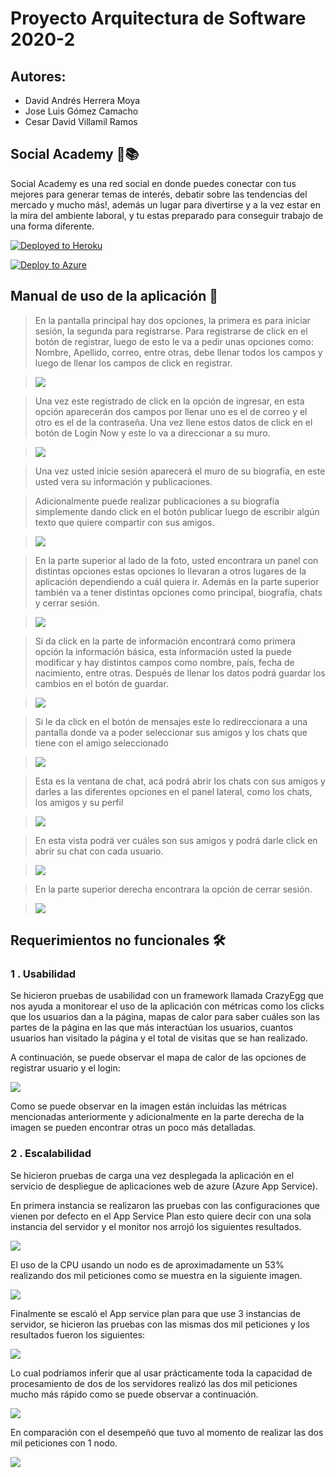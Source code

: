 # Proyecto Arquitectura de Software 2020-2

## Autores:
- David Andrés Herrera Moya
- Jose Luis Gómez Camacho
- Cesar David Villamil Ramos


## Social Academy 📲📚


Social Academy es una red social en donde puedes conectar con tus mejores para generar temas de interés, debatir sobre las tendencias del mercado y mucho más!, además un lugar para divertirse y a la vez estar en la mira del ambiente laboral, y tu estas preparado para conseguir trabajo de una forma diferente.

[![Deployed to Heroku](https://www.herokucdn.com/deploy/button.png)](https://social-academic-2020.herokuapp.com/)

[![Deploy to Azure](https://aka.ms/deploytoazurebutton)](https://socialacademy.azurewebsites.net/)


## Manual de uso de la aplicación 📜 

>En la pantalla principal hay dos opciones, la primera es para iniciar sesión, la segunda para registrarse.
Para registrarse de click en el botón de registrar, luego de esto le va a pedir unas opciones como: Nombre, Apellido, correo, entre otras, debe llenar todos los campos y luego de llenar los campos de click en registrar.

> ![](https://github.com/cvillamiljr/GitBook/blob/master/images/registro.png)

>Una vez este registrado de click en la opción de ingresar, en esta opción aparecerán dos campos por llenar uno es el de correo y el otro es el de la contraseña. Una vez llene estos datos de click en el botón de Login Now y este lo va a direccionar a su muro.

> ![](https://github.com/cvillamiljr/GitBook/blob/master/images/login.png)

> Una vez usted inicie sesión aparecerá el muro de su biografía, en este usted vera su información y publicaciones.

> Adicionalmente puede realizar publicaciones a su biografía simplemente dando click en el botón publicar luego de escribir algún texto que quiere compartir con sus amigos.

> ![](https://github.com/cvillamiljr/GitBook/blob/master/images/timeline.png)

> En la parte superior al lado de la foto, usted encontrara un panel con distintas opciones estas opciones lo llevaran a otros lugares de la aplicación dependiendo a cuál quiera ir. 
Además en la parte superior también va a tener distintas opciones como principal, biografía, chats y cerrar sesión.

> ![](https://github.com/cvillamiljr/GitBook/blob/master/images/timeline_opciones.png)

> Si da click en la parte de información encontrará como primera opción la información básica, esta información usted la puede modificar y hay distintos campos como nombre, país, fecha de nacimiento, entre otras. Después de llenar los datos podrá guardar los cambios en el botón de guardar.

> ![](https://github.com/cvillamiljr/GitBook/blob/master/images/informacion_basica.png)


> Si le da click en el botón de mensajes este lo redireccionara a una pantalla donde va a poder seleccionar sus amigos y los chats que tiene con el amigo seleccionado

> ![](https://github.com/cvillamiljr/GitBook/blob/master/images/amigos.png)

>Esta es la ventana de chat, acá podrá abrir los chats con sus amigos y darles a las diferentes opciones en el panel lateral, como los chats, los amigos y su perfil

> ![](https://github.com/cvillamiljr/GitBook/blob/master/images/chats.png)

> En esta vista podrá ver cuáles son sus amigos y podrá darle click en abrir su chat con cada usuario.

> ![](https://github.com/cvillamiljr/GitBook/blob/master/images/amigos_chat.png)

> En la parte superior derecha encontrara la opción de cerrar sesión.

> ![](https://github.com/cvillamiljr/GitBook/blob/master/images/logout.png)

## Requerimientos no funcionales 🛠

### 1 . Usabilidad

Se hicieron pruebas de usabilidad con un framework llamada CrazyEgg que nos ayuda a monitorear el uso de la aplicación con métricas como los clicks que los usuarios dan a la página, mapas de calor para saber cuáles son las partes de la página en las que más interactúan los usuarios, cuantos usuarios han visitado la página y el total de visitas que se han realizado.

A continuación, se puede observar el mapa de calor de las opciones de registrar usuario y el login:

![](https://github.com/cvillamiljr/GitBook/blob/master/images/heatmap.png)

Como se puede observar en la imagen están incluidas las métricas mencionadas anteriormente y adicionalmente en la parte derecha de la imagen se pueden encontrar otras un poco más detalladas.


### 2 . Escalabilidad

Se hicieron pruebas de carga una vez desplegada la aplicación en el servicio de despliegue de aplicaciones web de azure (Azure App Service).

En primera instancia se realizaron las pruebas con las configuraciones que vienen por defecto en el App Service Plan esto quiere decir con una sola instancia del servidor y el monitor nos arrojó los siguientes resultados.

![](https://github.com/cvillamiljr/GitBook/blob/master/images/CPU%25-1137-1Nodo.png)

El uso de la CPU usando un nodo es de aproximadamente un 53% realizando dos mil peticiones como se muestra en la siguiente imagen.

![](https://github.com/cvillamiljr/GitBook/blob/master/images/RQ-1145-1Nodo.png)

Finalmente se escaló el App service plan para que use 3 instancias de servidor, se hicieron las pruebas con las mismas dos mil peticiones y los resultados fueron los siguientes:

![](https://github.com/cvillamiljr/GitBook/blob/master/images/CPU%25-1145-3Nodo.png)

Lo cual podríamos inferir que al usar prácticamente toda la capacidad de procesamiento de dos de los servidores realizó las dos mil peticiones mucho más rápido como se puede observar a continuación.

![](https://github.com/cvillamiljr/GitBook/blob/master/images/pruebas_3nodos.png)

En comparación con el desempeñó que tuvo al momento de realizar las dos mil peticiones con 1 nodo.

![](https://github.com/cvillamiljr/GitBook/blob/master/images/pruebas_1nodo.png)
